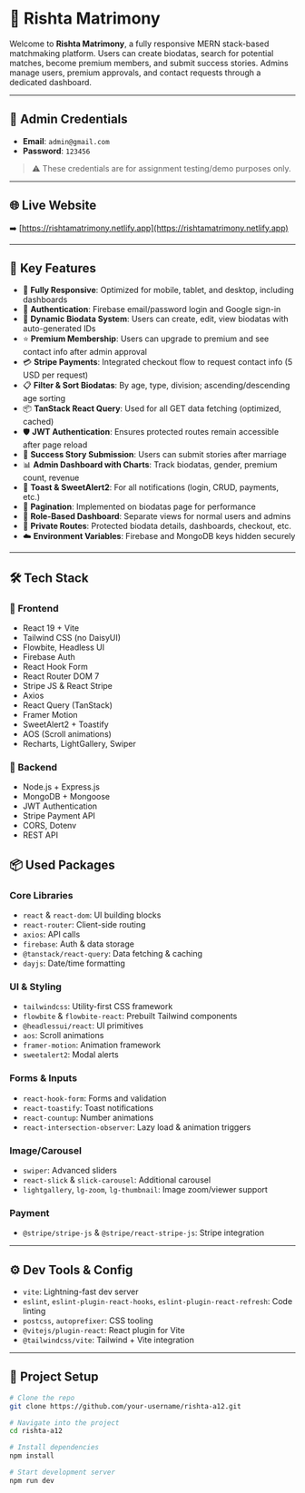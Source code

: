 # 💍 Rishta Matrimony 

Welcome to **Rishta Matrimony**, a fully responsive MERN stack-based matchmaking platform. Users can create biodatas, search for potential matches, become premium members, and submit success stories. Admins manage users, premium approvals, and contact requests through a dedicated dashboard.

---

## 🔐 Admin Credentials

- **Email**: `admin@gmail.com`  
- **Password**: `123456`  

> ⚠️ These credentials are for assignment testing/demo purposes only.

---

## 🌐 Live Website

➡️ [https://rishtamatrimony.netlify.app](https://rishtamatrimony.netlify.app)

---

## 🚀 Key Features

- 📱 **Fully Responsive**: Optimized for mobile, tablet, and desktop, including dashboards
- 🔐 **Authentication**: Firebase email/password login and Google sign-in
- 🧾 **Dynamic Biodata System**: Users can create, edit, view biodatas with auto-generated IDs
- ⭐ **Premium Membership**: Users can upgrade to premium and see contact info after admin approval
- 💳 **Stripe Payments**: Integrated checkout flow to request contact info (5 USD per request)
- 📋 **Filter & Sort Biodatas**: By age, type, division; ascending/descending age sorting
- 📦 **TanStack React Query**: Used for all GET data fetching (optimized, cached)
- 🛡 **JWT Authentication**: Ensures protected routes remain accessible after page reload
- 💌 **Success Story Submission**: Users can submit stories after marriage
- 📊 **Admin Dashboard with Charts**: Track biodatas, gender, premium count, revenue
- 💬 **Toast & SweetAlert2**: For all notifications (login, CRUD, payments, etc.)
- 🔎 **Pagination**: Implemented on biodatas page for performance
- 🧠 **Role-Based Dashboard**: Separate views for normal users and admins
- 🔐 **Private Routes**: Protected biodata details, dashboards, checkout, etc.
- ☁️ **Environment Variables**: Firebase and MongoDB keys hidden securely

---

## 🛠 Tech Stack

### 🧩 Frontend
- React 19 + Vite
- Tailwind CSS (no DaisyUI)
- Flowbite, Headless UI
- Firebase Auth
- React Hook Form
- React Router DOM 7
- Stripe JS & React Stripe
- Axios
- React Query (TanStack)
- Framer Motion
- SweetAlert2 + Toastify
- AOS (Scroll animations)
- Recharts, LightGallery, Swiper

### 🧩 Backend
- Node.js + Express.js
- MongoDB + Mongoose
- JWT Authentication
- Stripe Payment API
- CORS, Dotenv
- REST API


## 📦 Used Packages

### Core Libraries

- `react` & `react-dom`: UI building blocks
- `react-router`: Client-side routing
- `axios`: API calls
- `firebase`: Auth & data storage
- `@tanstack/react-query`: Data fetching & caching
- `dayjs`: Date/time formatting

### UI & Styling

- `tailwindcss`: Utility-first CSS framework
- `flowbite` & `flowbite-react`: Prebuilt Tailwind components
- `@headlessui/react`: UI primitives
- `aos`: Scroll animations
- `framer-motion`: Animation framework
- `sweetalert2`: Modal alerts

### Forms & Inputs

- `react-hook-form`: Forms and validation
- `react-toastify`: Toast notifications
- `react-countup`: Number animations
- `react-intersection-observer`: Lazy load & animation triggers

### Image/Carousel

- `swiper`: Advanced sliders
- `react-slick` & `slick-carousel`: Additional carousel
- `lightgallery`, `lg-zoom`, `lg-thumbnail`: Image zoom/viewer support

### Payment

- `@stripe/stripe-js` & `@stripe/react-stripe-js`: Stripe integration

---

## ⚙️ Dev Tools & Config

- `vite`: Lightning-fast dev server
- `eslint`, `eslint-plugin-react-hooks`, `eslint-plugin-react-refresh`: Code linting
- `postcss`, `autoprefixer`: CSS tooling
- `@vitejs/plugin-react`: React plugin for Vite
- `@tailwindcss/vite`: Tailwind + Vite integration

---

## 📂 Project Setup

```bash
# Clone the repo
git clone https://github.com/your-username/rishta-a12.git

# Navigate into the project
cd rishta-a12

# Install dependencies
npm install

# Start development server
npm run dev


